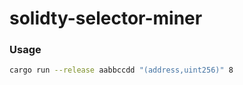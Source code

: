 # solidty-selector-miner

### Usage

```bash
cargo run --release aabbccdd "(address,uint256)" 8
```
